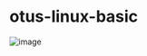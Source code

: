 # otus-linux-basic
![image](https://user-images.githubusercontent.com/122820579/214935740-0f9934c1-3490-4fee-a781-2777f40a48d2.png)

